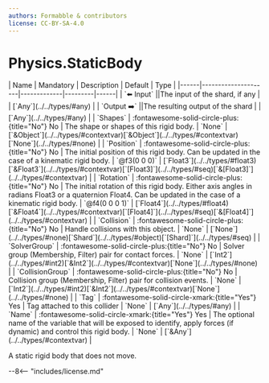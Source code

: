 ```yaml
---
authors: Formabble & contributors
license: CC-BY-SA-4.0
---
```



# Physics.StaticBody

<div class="sh-parameters" markdown="1">
| Name | Mandatory | Description | Default | Type |
|------|---------------------|-------------|---------|------|
| `⬅️ Input` ||The input of the shard, if any | | [`Any`](../../types/#any) |
| `Output ➡️` ||The resulting output of the shard | | [`Any`](../../types/#any) |
| `Shapes` | :fontawesome-solid-circle-plus:{title="No"} No  | The shape or shapes of this rigid body. | `None` | [`&Object`](../../types/#contextvar)[`&Object`](../../types/#contextvar)[`None`](../../types/#none) |
| `Position` | :fontawesome-solid-circle-plus:{title="No"} No  | The initial position of this rigid body. Can be updated in the case of a kinematic rigid body. | `@f3(0 0 0)` | [`Float3`](../../types/#float3)[`&Float3`](../../types/#contextvar)[`[Float3]`](../../types/#seq)[`&[Float3]`](../../types/#contextvar) |
| `Rotation` | :fontawesome-solid-circle-plus:{title="No"} No  | The initial rotation of this rigid body. Either axis angles in radians Float3 or a quaternion Float4. Can be updated in the case of a kinematic rigid body. | `@f4(0 0 0 1)` | [`Float4`](../../types/#float4)[`&Float4`](../../types/#contextvar)[`[Float4]`](../../types/#seq)[`&[Float4]`](../../types/#contextvar) |
| `Collision` | :fontawesome-solid-circle-plus:{title="No"} No  | Handle collisions with this object. | `None` | [`None`](../../types/#none)[`Shard`](../../types/#object)[`[Shard]`](../../types/#seq) |
| `SolverGroup` | :fontawesome-solid-circle-plus:{title="No"} No  | Solver group (Membership, Filter) pair for contact forces. | `None` | [`Int2`](../../types/#int2)[`&Int2`](../../types/#contextvar)[`None`](../../types/#none) |
| `CollisionGroup` | :fontawesome-solid-circle-plus:{title="No"} No  | Collision group (Membership, Filter) pair for collision events. | `None` | [`Int2`](../../types/#int2)[`&Int2`](../../types/#contextvar)[`None`](../../types/#none) |
| `Tag` | :fontawesome-solid-circle-xmark:{title="Yes"} Yes  | Tag attached to this collider | `None` | [`Any`](../../types/#any) |
| `Name` | :fontawesome-solid-circle-xmark:{title="Yes"} Yes  | The optional name of the variable that will be exposed to identify, apply forces (if dynamic) and control this rigid body. | `None` | [`&Any`](../../types/#contextvar) |

</div>

A static rigid body that does not move.

--8<-- "includes/license.md"

